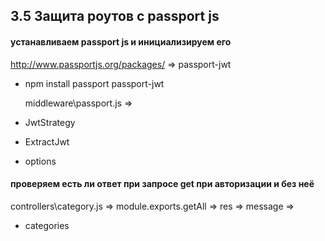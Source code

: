 ## 3.5 Защита роутов с passport js

#### устанавливаем passport js и инициализируем его

http://www.passportjs.org/packages/ => passport-jwt

- npm install passport passport-jwt

  middleware\passport.js =>

- JwtStrategy

- ExtractJwt

- options

#### проверяем есть ли ответ при запросе get при авторизации и без неё

controllers\category.js => module.exports.getAll => res => message =>

- categories
